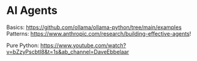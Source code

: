 # AI Agents

Basics:  https://github.com/ollama/ollama-python/tree/main/examples
Patterns: https://www.anthropic.com/research/building-effective-agents!

Pure Python: https://www.youtube.com/watch?v=bZzyPscbtI8&t=1s&ab_channel=DaveEbbelaar


